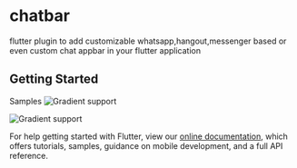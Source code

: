 # chatbar

flutter plugin to add customizable whatsapp,hangout,messenger based or even custom chat appbar in your flutter application

## Getting Started
Samples
![Gradient support](https://github.com/shivanshtalwar0/chatbar/raw/master/sample/sample1.png)

![Gradient support](https://github.com/shivanshtalwar0/chatbar/raw/master/sample/sample2.png)


For help getting started with Flutter, view our 
[online documentation](https://flutter.dev/docs), which offers tutorials, 
samples, guidance on mobile development, and a full API reference.
